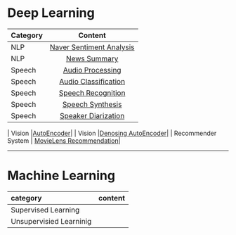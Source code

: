 # Deep Learning
  
  
|Category | Content |  
|:------|:--------:|
| NLP | [Naver Sentiment Analysis](AIFFEL/exploration/E7/Naver%20Sentiment%20Analysis.ipynb)|
| NLP | [News Summary](AIFFEL/exploration/E7/Naver%20Sentiment%20Analysis.ipynb)|
| Speech | [Audio Processing](Deep_Learning/Speech/Audio_Processing.ipynb) |
| Speech | [Audio Classification](Deep_Learning/Speech/Audio_Classification.ipynb) |
| Speech | [Speech Recognition](Deep_Learning/Speech/Speech%20Recognition.ipynb) |
| Speech | [Speech Synthesis](Deep_Learning/Speech/Speech%20Synthesis.ipynb) |
| Speech | [Speaker Diarization](Deep_Learning/Speech/Speaker%20Diarization.ipynb) |

| Vision |[AutoEncoder](/Deep_Learning/Vision/Autoencoder.ipynb)| 
| Vision |[Denosing AutoEncoder](/Deep_Learning/Vision/Denoise_AutoEncoder.ipynb)| 
| Recommender System | [MovieLens Recommendation](AIFFEL/exploration/E9/Movielens.ipynb)|


---

# Machine Learning

|category | content |  
|:---------|:--------:|
|Supervised Learning |  |
|Unsupervisied Learninig | |











